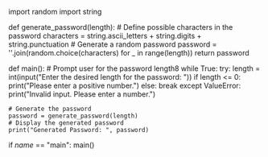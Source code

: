 import random
import string

def generate_password(length):
    # Define possible characters in the password
    characters = string.ascii_letters + string.digits + string.punctuation
    # Generate a random password
    password = ''.join(random.choice(characters) for _ in range(length))
    return password

def main():
    # Prompt user for the password length8
    while True:
        try:
            length = int(input("Enter the desired length for the password: "))
            if length <= 0:
                print("Please enter a positive number.")
            else:
                break
        except ValueError:
            print("Invalid input. Please enter a number.")

    # Generate the password
    password = generate_password(length)
    # Display the generated password
    print("Generated Password: ", password)

if _name_ == "main":
    main()
